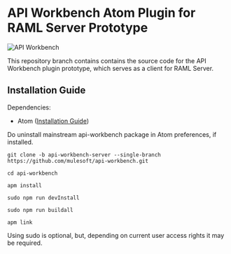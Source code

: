 # API Workbench Atom Plugin for RAML Server Prototype



![API Workbench](https://dl.dropboxusercontent.com/u/497895/__permalinks/api-workbench-slide-small.png)

This repository branch contains contains the source code for the API Workbench plugin prototype, which serves as a client for RAML Server.

## Installation Guide

Dependencies:

* Atom ([Installation Guide](http://flight-manual.atom.io/getting-started/sections/installing-atom/))


Do uninstall mainstream api-workbench package in Atom preferences, if installed.

```
git clone -b api-workbench-server --single-branch https://github.com/mulesoft/api-workbench.git

cd api-workbench

apm install

sudo npm run devInstall

sudo npm run buildall

apm link
```

Using sudo is optional, but, depending on current user access rights it may be required.